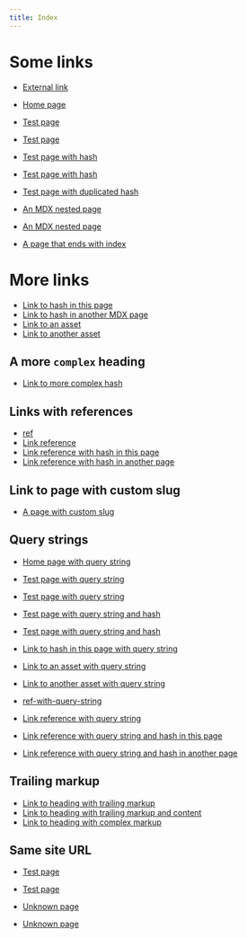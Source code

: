 ```yaml
---
title: Index
---
```


# Some links

- [External link](https://starlight.astro.build/)

- [Home page](/)

- [Test page](/test)
- [Test page](/test/)

- [Test page with hash](/test#title)
- [Test page with hash](/test/#title)

- [Test page with duplicated hash](/test#title-1)

- [An MDX nested page](/guides/example)
- [An MDX nested page](/guides/example/)

- [A page that ends with index](/a-page-that-ends-with-index)

# More links

- [Link to hash in this page](#some-links)
- [Link to hash in another MDX page](/guides/example/#some-links)
- [Link to an asset](/favicon.svg)
- [Link to another asset](/guidelines/dummy.pdf)

## A more `complex` heading

- [Link to more complex hash](#a-more-complex-heading)

## Links with references

- [ref]
- [Link reference][ref]
- [Link reference with hash in this page][ref-with-hash-internal]
- [Link reference with hash in another page][ref-with-hash-external]

[ref]: /test
[ref-with-hash-internal]: #some-links
[ref-with-hash-external]: /test#title

## Link to page with custom slug

- [A page with custom slug](/release/@pkg/v0.1.0)

## Query strings

- [Home page with query string](/?query=string)

- [Test page with query string](/test?query=string)
- [Test page with query string](/test/?query=string)

- [Test page with query string and hash](/test?query=string#title)
- [Test page with query string and hash](/test/?query=string#title)

- [Link to hash in this page with query string](?query=string#some-links)

- [Link to an asset with query string](/favicon.svg?query=string)
- [Link to another asset with query string](/guidelines/dummy.pdf?query=string)

- [ref-with-query-string]
- [Link reference with query string][ref-with-query-string]
- [Link reference with query string and hash in this page][ref-with-query-string-and-hash-internal]
- [Link reference with query string and hash in another page][ref-with-query-string-and-hash-external]

## Trailing markup

- [Link to heading with trailing markup](/guides/example#heading-with-trailing-markup)
- [Link to heading with trailing markup and content](/guides/example#heading-with-trailing-markup-and-content-foo)
- [Link to heading with complex markup](/guides/example#-foo-heading-with--foo-complex-markup-foo-)

[ref-with-query-string]: /test?query=string
[ref-with-query-string-and-hash-internal]: ?query=string#some-links
[ref-with-query-string-and-hash-external]: /test?query=string#title

## Same site URL

- [Test page](https://example.com/test)
- [Test page](https://example.com/test/)

- [Unknown page](https://example.com/unknown)
- [Unknown page](https://example.com/unknown/)
